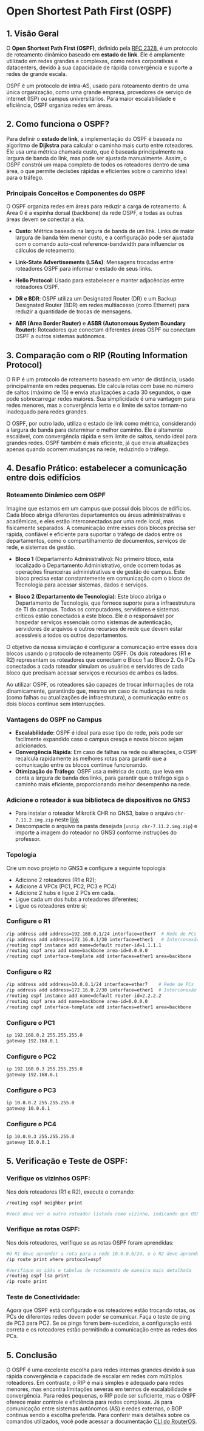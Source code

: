 # Open Shortest Path First (OSPF)

## 1. Visão Geral

O **Open Shortest Path First (OSPF)**, definido pela [RFC 2328](https://www.rfc-editor.org/rfc/rfc2328), é um protocolo de roteamento dinâmico baseado em **estado de link**. Ele é amplamente utilizado em redes grandes e complexas, como redes corporativas e datacenters, devido à sua capacidade de rápida convergência e suporte a redes de grande escala.

OSPF é um protocolo de intra-AS, usado para roteamento dentro de uma única organização, como uma grande empresa, provedores de serviço de internet (ISP) ou campus universitários. Para maior escalabilidade e eficiência, OSPF organiza redes em áreas.

## 2. Como funciona o OSPF?

<!-- **Área 0 (Backbone Area)** é o núcleo de uma rede OSPF e todas as outras áreas devem se conectar a ela. -->

Para definir o **estado de link**, a implementação do OSPF é baseada no algoritmo de **Dijkstra** para calcular o caminho mais curto entre roteadores. Ele usa uma métrica chamada custo, que é baseada principalmente na largura de banda do link, mas pode ser ajustada manualmente. Assim, o OSPF constrói um mapa completo de todos os roteadores dentro de uma área, o que permite decisões rápidas e eficientes sobre o caminho ideal para o tráfego.

### Principais Conceitos e Componentes do OSPF

O OSPF organiza redes em áreas para reduzir a carga de roteamento. A Área 0 é a espinha dorsal (backbone) da rede OSPF, e todas as outras áreas devem se conectar a ela.

- **Custo**: Métrica baseada na largura de banda de um link. Links de maior largura de banda têm menor custo, e a configuração pode ser ajustada com o comando auto-cost reference-bandwidth para influenciar os cálculos de roteamento.
- **Link-State Advertisements (LSAs)**: Mensagens trocadas entre roteadores OSPF para informar o estado de seus links.
- **Hello Protocol**: Usado para estabelecer e manter adjacências entre roteadores OSPF.
- **DR e BDR**: OSPF utiliza um Designated Router (DR) e um Backup Designated Router (BDR) em redes multiacesso (como Ethernet) para reduzir a quantidade de trocas de mensagens.

- **ABR (Area Border Router)** e **ASBR (Autonomous System Boundary Router)**: Roteadores que conectam diferentes áreas OSPF ou conectam OSPF a outros sistemas autônomos.


<!--

### Exemplo de Configuração OSPF

Aqui está um exemplo de configuração de OSPF em um roteador MikroTik CHR com RouterOS:

```bash
# Habilitar OSPF e definir uma área
/routing ospf instance set [ find default=yes ] router-id=192.168.1.1

/routing ospf area add name=backbone area-id=0.0.0.0

# Adicionar interface à área OSPF
/routing ospf interface add interface=ether1 network-type=broadcast

# Anunciar uma rede
/routing ospf network add network=192.168.1.0/24 area=backbone
```
- OSPF Instance: Define o OSPF e o Router-ID.
- OSPF Area: Define a área backbone (Área 0), que é essencial em uma rede OSPF.
- OSPF Interface: Adiciona uma interface à área configurada.
- OSPF Network: Anuncia uma rede dentro da área OSPF.

-->

## 3. Comparação com o RIP (Routing Information Protocol)

O RIP é um protocolo de roteamento baseado em vetor de distância, usado principalmente em redes pequenas. Ele calcula rotas com base no número de saltos (máximo de 15) e envia atualizações a cada 30 segundos, o que pode sobrecarregar redes maiores. Sua simplicidade é uma vantagem para redes menores, mas a convergência lenta e o limite de saltos tornam-no inadequado para redes grandes.

O OSPF, por outro lado, utiliza o estado de link como métrica, considerando a largura de banda para determinar o melhor caminho. Ele é altamente escalável, com convergência rápida e sem limite de saltos, sendo ideal para grandes redes. OSPF também é mais eficiente, já que envia atualizações apenas quando ocorrem mudanças na rede, reduzindo o tráfego.

<!--
- Exemplo de Configuração do RIP no MikroTik CHR:

```bash
#Configure o IP do roteador R1
/ip address add address=192.168.0.1/24 interface=ether1

#Configure o IP do roteador R2
/ip address add address=10.0.0.1/24 interface=ether1

# Ative o RIP nas interfaces desejadas (neste caso, `ether1` e `ether2`)
/routing rip interface add interface=ether1 receive=v2 send=v2
/routing rip interface add interface=ether2 receive=v2 send=v2

#Especifique as redes que devem ser anunciadas
/routing rip network add network=192.168.1.0/24
/routing rip network add network=10.0.0.0/8

#Redistribua rotas estáticas e rotas diretamente conectadas
/routing rip redistribute add protocol=static
/routing rip redistribute add protocol=connected

#Verifique as rotas aprendidas via RIP e o estado das interfaces.
/ip route print where protocol=rip
/routing rip interface print

#Salve as configurações para garantir que elas sejam mantidas após reinicializações.
/system script save
```
-->

<!--
RIP v1: Esta é a versão original, que suporta roteamento classful, ou seja, ele não envia informações sobre máscaras de sub-rede, o que limita sua flexibilidade em redes modernas.

RIP v2: Introduzido para resolver algumas das limitações do RIP v1, suporta roteamento classless (CIDR), o que permite o uso de máscaras de sub-rede variáveis (VLSM).
RIPng: Versão do RIP que suporta IPv6.
-->

## 4. Desafio Prático: estabelecer a comunicação entre dois edifícios


### Roteamento Dinâmico com OSPF

Imagine que estamos em um campus que possui dois blocos de edifícios. Cada bloco abriga diferentes departamentos ou áreas administrativas e acadêmicas, e eles estão interconectados por uma rede local, mas fisicamente separados. A comunicação entre esses dois blocos precisa ser rápida, confiável e eficiente para suportar o tráfego de dados entre os departamentos, como o compartilhamento de documentos, serviços de rede, e sistemas de gestão.

- **Bloco 1** (Departamento Administrativo): No primeiro bloco, está localizado o Departamento Administrativo, onde ocorrem todas as operações financeiras administrativas e de gestão do campus. Este bloco precisa estar constantemente em comunicação com o bloco de Tecnologia para acessar sistemas, dados e serviços.  

- **Bloco 2 (Departamento de Tecnologia)**: Este bloco abriga o Departamento de Tecnologia, que fornece suporte para a infraestrutura de TI do campus. Todos os computadores, servidores e sistemas críticos estão conectados a este bloco. Ele é o responsável por hospedar serviços essenciais como sistemas de autenticação, servidores de arquivos e outros recursos de rede que devem estar acessíveis a todos os outros departamentos.


O objetivo da nossa simulação é configurar a comunicação entre esses dois blocos usando o protocolo de roteamento OSPF. Os dois roteadores (R1 e R2) representam os roteadores que conectam o Bloco 1 ao Bloco 2. Os PCs conectados a cada roteador simulam os usuários e servidores de cada bloco que precisam acessar serviços e recursos de ambos os lados.

Ao utilizar OSPF, os roteadores são capazes de trocar informações de rota dinamicamente, garantindo que, mesmo em caso de mudanças na rede (como falhas ou atualizações de infraestrutura), a comunicação entre os dois blocos continue sem interrupções.

### Vantagens do OSPF no Campus
- **Escalabilidade**: OSPF é ideal para esse tipo de rede, pois pode ser facilmente expandido caso o campus cresça e novos blocos sejam adicionados.
- **Convergência Rápida**: Em caso de falhas na rede ou alterações, o OSPF recalcula rapidamente as melhores rotas para garantir que a comunicação entre os blocos continue funcionando.
- **Otimização do Tráfego**: OSPF usa a métrica de custo, que leva em conta a largura de banda dos links, para garantir que o tráfego siga o caminho mais eficiente, proporcionando melhor desempenho na rede.

### Adicione o roteador à sua biblioteca de dispositivos no GNS3

- Para instalar o roteador Mikrotik CHR no GNS3, baixe o arquivo `chr-7.11.2.img.zip` neste [link](https://drive.google.com/drive/folders/1d7FwTLtnRSnjJ5k-YRZlORNlY3c1ygQZ?usp=sharing)
- Descompacte o arquivo na pasta desejada (`unzip chr-7.11.2.img.zip`) e importe a imagem do roteador no GNS3 conforme instruções do professor. 

### Topologia

Crie um novo projeto no GNS3 e configure a seguinte topologia: 

- Adicione 2 roteadores (R1 e R2); 
- Adicione 4 VPCs (PC1, PC2, PC3 e PC4) 
- Adicione 2 hubs e ligue 2 PCs em cada. 
- Ligue cada um dos hubs a roteadores diferentes;
- Ligue os roteadores entre si;

### Configure o R1

```bash
/ip address add address=192.168.0.1/24 interface=ether7  # Rede de PCs
/ip address add address=172.16.0.1/30 interface=ether1   # Interconexão com R2
/routing ospf instance add name=default router-id=1.1.1.1
/routing ospf area add name=backbone area-id=0.0.0.0
/routing ospf interface-template add interfaces=ether1 area=backbone
```

### Configure o R2

```bash
/ip address add address=10.0.0.1/24 interface=ether7    # Rede de PCs
/ip address add address=172.16.0.2/30 interface=ether1  # Interconexão com R1
/routing ospf instance add name=default router-id=2.2.2.2
/routing ospf area add name=backbone area-id=0.0.0.0
/routing ospf interface-template add interfaces=ether1 area=backbone
```

### Configure o PC1

```bash
ip 192.168.0.2 255.255.255.0
gateway 192.168.0.1
```

### Configure o PC2

```bash
ip 192.168.0.3 255.255.255.0
gateway 192.168.0.1
```

### Configure o PC3

```bash
ip 10.0.0.2 255.255.255.0
gateway 10.0.0.1
```

### Configure o PC4

```bash
ip 10.0.0.3 255.255.255.0
gateway 10.0.0.1
```

## 5. Verificação e Teste de OSPF:

### Verifique os vizinhos OSPF:

Nos dois roteadores (R1 e R2), execute o comando:

```bash
/routing ospf neighbor print

#Você deve ver o outro roteador listado como vizinho, indicando que OSPF está funcionando corretamente.
```

### Verifique as rotas OSPF:

Nos dois roteadores, verifique se as rotas OSPF foram aprendidas:

```bash
#O R1 deve aprender a rota para a rede 10.0.0.0/24, e o R2 deve aprender a rota para 192.168.0.0/24.
/ip route print where protocol=ospf

#Verifique os LSAs e tabelas de roteamento de maneira mais detalhada
/routing ospf lsa print
/ip route print
```

### Teste de Conectividade:

Agora que OSPF está configurado e os roteadores estão trocando rotas, os PCs de diferentes redes devem poder se comunicar. Faça o teste de ping de PC3 para PC2. Se os pings forem bem-sucedidos, a configuração está correta e os roteadores estão permitindo a comunicação entre as redes dos PCs.

## 5. Conclusão

O OSPF é uma excelente escolha para redes internas grandes devido à sua rápida convergência e capacidade de escalar em redes com múltiplos roteadores. Em contraste, o RIP é mais simples e adequado para redes menores, mas encontra limitações severas em termos de escalabilidade e convergência. Para redes pequenas, o RIP pode ser suficiente, mas o OSPF oferece maior controle e eficiência para redes complexas. Já para comunicação entre sistemas autônomos (AS) e redes externas, o BGP continua sendo a escolha preferida. Para conferir mais detalhes sobre os comandos utilizados, você pode acessar a documentação [CLI do RouterOS](https://help.mikrotik.com/docs/display/ROS/Command+Line+Interface). 
